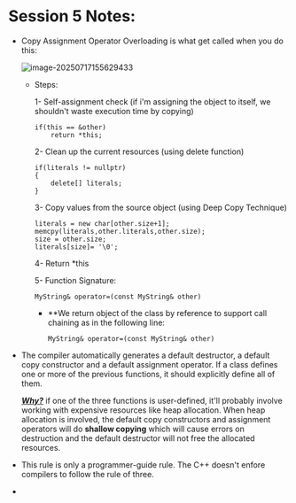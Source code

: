 # Session 5 Notes:

- Copy Assignment Operator Overloading is what get called when you do this:

  ![image-20250717155629433](C:\Users\hp\AppData\Roaming\Typora\typora-user-images\image-20250717155629433.png)

  - Steps:

    1- Self-assignment check (if i'm assigning the object to itself, we shouldn't waste execution time by copying)

    ```
    if(this == &other)
    	return *this;
    ```

    2- Clean up the current resources (using delete function)

    ```
    if(literals != nullptr)
    {
    	delete[] literals;
    }
    ```

    3- Copy values from the source object (using Deep Copy Technique)

    ```
    literals = new char[other.size+1];
    memcpy(literals,other.literals,other.size);
    size = other.size;
    literals[size]= '\0';
    ```

    4- Return *this

    5- Function Signature:

    ```
    MyString& operator=(const MyString& other)  
    ```

    - **We return object of the class by reference to support call chaining as in the following line:

      ```
      MyString& operator=(const MyString& other)
      ```

- The compiler automatically generates a default destructor, a default copy constructor and a default assignment operator. If a class defines one or more of the previous functions, it should explicitly define all of them.

  <u>***Why?***</u> if one of the three functions is user-defined, it'll probably involve working with expensive resources like heap allocation. When heap allocation is involved, the default copy constructors and assignment operators will do **shallow copying** which will cause errors on destruction and the default destructor will not free the allocated resources.

- This rule is only a programmer-guide rule. The C++ doesn't enfore compilers to follow the rule of three.

- 